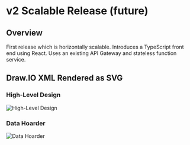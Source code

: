 # v2 Scalable Release (future)

## Overview

First release which is horizontally scalable.  Introduces a TypeScript front end using React.  Uses an existing API Gateway and stateless function service.

## Draw.IO XML Rendered as SVG

### High-Level Design

![High-Level Design](/img/FunctionalBlockDiagram_v2.svg)

### Data Hoarder

![Data Hoarder](/img/FunctionalBlockDiagram_v2_DataHoarder.svg)
